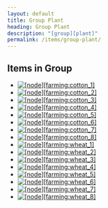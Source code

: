 ```yaml
---
layout: default
title: Group Plant
heading: Group Plant
description: "[group][plant]"
permalink: /items/group-plant/
---
```



## Items in Group

<ul class="list-items">
    <li><a href="{{site.baseurl}}/items/farming-cotton-1/"><img src="{{site.baseurl}}/assets/img/items/itemcubes/farming_cotton_1.png" data-toggle="tooltip" title=" [node][farming:cotton_1]"></a></li>
    <li><a href="{{site.baseurl}}/items/farming-cotton-2/"><img src="{{site.baseurl}}/assets/img/items/itemcubes/farming_cotton_2.png" data-toggle="tooltip" title=" [node][farming:cotton_2]"></a></li>
    <li><a href="{{site.baseurl}}/items/farming-cotton-3/"><img src="{{site.baseurl}}/assets/img/items/itemcubes/farming_cotton_3.png" data-toggle="tooltip" title=" [node][farming:cotton_3]"></a></li>
    <li><a href="{{site.baseurl}}/items/farming-cotton-4/"><img src="{{site.baseurl}}/assets/img/items/itemcubes/farming_cotton_4.png" data-toggle="tooltip" title=" [node][farming:cotton_4]"></a></li>
    <li><a href="{{site.baseurl}}/items/farming-cotton-5/"><img src="{{site.baseurl}}/assets/img/items/itemcubes/farming_cotton_5.png" data-toggle="tooltip" title=" [node][farming:cotton_5]"></a></li>
    <li><a href="{{site.baseurl}}/items/farming-cotton-6/"><img src="{{site.baseurl}}/assets/img/items/itemcubes/farming_cotton_6.png" data-toggle="tooltip" title=" [node][farming:cotton_6]"></a></li>
    <li><a href="{{site.baseurl}}/items/farming-cotton-7/"><img src="{{site.baseurl}}/assets/img/items/itemcubes/farming_cotton_7.png" data-toggle="tooltip" title=" [node][farming:cotton_7]"></a></li>
    <li><a href="{{site.baseurl}}/items/farming-cotton-8/"><img src="{{site.baseurl}}/assets/img/items/itemcubes/farming_cotton_8.png" data-toggle="tooltip" title=" [node][farming:cotton_8]"></a></li>
    <li><a href="{{site.baseurl}}/items/farming-wheat-1/"><img src="{{site.baseurl}}/assets/img/items/itemcubes/farming_wheat_1.png" data-toggle="tooltip" title=" [node][farming:wheat_1]"></a></li>
    <li><a href="{{site.baseurl}}/items/farming-wheat-2/"><img src="{{site.baseurl}}/assets/img/items/itemcubes/farming_wheat_2.png" data-toggle="tooltip" title=" [node][farming:wheat_2]"></a></li>
    <li><a href="{{site.baseurl}}/items/farming-wheat-3/"><img src="{{site.baseurl}}/assets/img/items/itemcubes/farming_wheat_3.png" data-toggle="tooltip" title=" [node][farming:wheat_3]"></a></li>
    <li><a href="{{site.baseurl}}/items/farming-wheat-4/"><img src="{{site.baseurl}}/assets/img/items/itemcubes/farming_wheat_4.png" data-toggle="tooltip" title=" [node][farming:wheat_4]"></a></li>
    <li><a href="{{site.baseurl}}/items/farming-wheat-5/"><img src="{{site.baseurl}}/assets/img/items/itemcubes/farming_wheat_5.png" data-toggle="tooltip" title=" [node][farming:wheat_5]"></a></li>
    <li><a href="{{site.baseurl}}/items/farming-wheat-6/"><img src="{{site.baseurl}}/assets/img/items/itemcubes/farming_wheat_6.png" data-toggle="tooltip" title=" [node][farming:wheat_6]"></a></li>
    <li><a href="{{site.baseurl}}/items/farming-wheat-7/"><img src="{{site.baseurl}}/assets/img/items/itemcubes/farming_wheat_7.png" data-toggle="tooltip" title=" [node][farming:wheat_7]"></a></li>
    <li><a href="{{site.baseurl}}/items/farming-wheat-8/"><img src="{{site.baseurl}}/assets/img/items/itemcubes/farming_wheat_8.png" data-toggle="tooltip" title=" [node][farming:wheat_8]"></a></li>
</ul>
